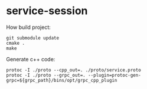 # service-session

How build project:
```shell
git submodule update
cmake .
make
```

Generate c++ code:
```shell
protoc -I ./proto --cpp_out=. ./proto/service.proto
protoc -I ./proto --grpc_out=. --plugin=protoc-gen-grpc=${grpc_path}/bins/opt/grpc_cpp_plugin
```
